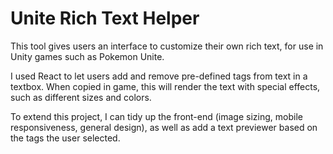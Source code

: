 # Unite Rich Text Helper

This tool gives users an interface to customize their own rich text, for use in Unity games such as Pokemon Unite. 

I used React to let users add and remove pre-defined tags from text in a textbox. When copied in game, this will render the text with special effects, such as different sizes and colors. 

To extend this project, I can tidy up the front-end (image sizing, mobile responsiveness, general design), as well as add a text previewer based on the tags the user selected.